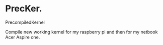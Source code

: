 PrecKer.
==============
PrecompiledKernel

Compile new working kernel for my raspberry pi and then for my netbook Acer Aspire one.
